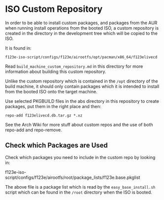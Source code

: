 
# ISO Custom Repository

In order to be able to install custom packages, and packages from the AUR when 
running install operations from the booted ISO, a custom repository is created 
in the directory in the development tree which will be copied to the ISO.

It is found in:

	f123e-iso-script/configs/f123e/airootfs/opt/pacman/x86_64/f123elivecd

Read `build_machine_custom_repository.md` in this directory for more information 
about building this custom repository.

Unlike the custom repository which is contained in the `/opt` directory of the 
build machine, it should only contain packages which it is intended to install 
from the booted ISO onto the target machine.


Use selected PKGBUILD files in the abs directory in this repository to create 
packages, put them in the right place and then:

	repo-add f123elivecd.db.tar.gz *.xz


See the Arch Wiki for more stuff about custom repos and the use of both repo-add 
and repo-remove.

## Check which Packages are Used

Check which packages you need to include in the custom repo by looking in:
	
f123e-iso-script/configs/f123e/airootfs/root/package_lists/f123e.base.pkglist

The above file is a package list which is read by the `easy_base_install.sh` 
script which can be found in the `/root` directory when the ISO is booted.





